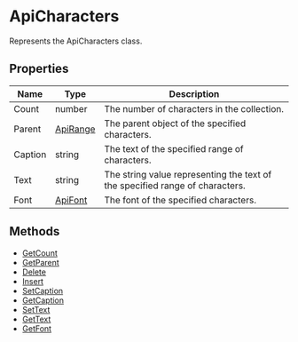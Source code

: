 # ApiCharacters

Represents the ApiCharacters class.

## Properties

| Name | Type | Description |
| ---- | ---- | ----------- |
| Count | number | The number of characters in the collection. |
| Parent | [ApiRange](../ApiRange/ApiRange.md) | The parent object of the specified characters. |
| Caption | string | The text of the specified range of characters. |
| Text | string | The string value representing the text of the specified range of characters. |
| Font | [ApiFont](../ApiFont/ApiFont.md) | The font of the specified characters. |

## Methods

- [GetCount](./Methods/GetCount.md)
- [GetParent](./Methods/GetParent.md)
- [Delete](./Methods/Delete.md)
- [Insert](./Methods/Insert.md)
- [SetCaption](./Methods/SetCaption.md)
- [GetCaption](./Methods/GetCaption.md)
- [SetText](./Methods/SetText.md)
- [GetText](./Methods/GetText.md)
- [GetFont](./Methods/GetFont.md)
